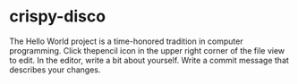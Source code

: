 # crispy-disco
The Hello World project is a time-honored tradition in computer programming. 
Click thepencil icon in the upper right corner of the file view to edit.
In the editor, write a bit about yourself.
Write a commit message that describes your changes.
